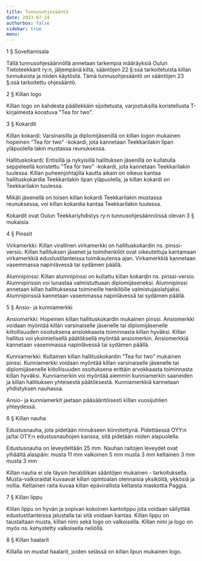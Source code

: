 ```yaml
---
title: Tunnusohjesääntö
date: 2023-07-24
authorbox: false
sidebar: true
menu:
---
```


1 § Soveltamisala

Tällä tunnusohjesäännöllä annetaan tarkempia määräyksiä Oulun Tietoteekkarit ry:n, jäljempänä kilta, sääntöjen 22 §:ssä tarkoitetuista killan tunnuksista ja niiden käytöstä. Tämä tunnusohjesääntö on sääntöjen 23 §:ssä tarkoitettu ohjesääntö.

2 § Killan logo

Killan logo on kahdesta päällekkäin sijoitetusta, varjostuksilla koristellusta T-kirjaimesta koostuva "Tea for two".

3 § Kokardit

Killan kokardi: Varsinaisilla ja diplomijäsenillä on killan logon mukainen hopeinen "Tea for two" -kokardi, jota kannetaan Teekkarilakin lipan yläpuolella lakin mustassa reunuksessa. 

Hallituskokardi: Entisillä ja nykyisillä hallituksen jäsenillä on kullatulla seppeleellä koristettu "Tea for two" -kokardi, jota kannetaan Teekkarilakin tuulessa.
Killan puheenjohtajilla kautta aikain on oikeus kantaa hallituskokardia Teekkarilakin lipan yläpuolella, ja killan kokardi on Teekkarilakin tuulessa.

Mikäli jäsenellä on toisen killan kokardi Teekkarilakin mustassa reunuksessa, voi killan kokardia kantaa Teekkarilakin tuulessa.

Kokardit ovat Oulun Teekkariyhdistys ry:n tunnusohjesäännöissä olevan 3 § mukaisia.

4 § Pinssit

Virkamerkki: Killan virallinen virkamerkki on hallituskokardin ns. pinssi-versio. Killan hallituksen jäsenet ja toimihenkilöt ovat oikeutettuja kantamaan virkamerkkiä edustustilanteissa toimikautensa ajan. Virkamerkkiä kannetaan vasemmassa napinlävessä tai sydämen päällä.

Alumnipinssi: Killan alumnipinssi on kullattu killan kokardin ns. pinssi-versio. Alumnipinssin voi lunastaa valmistuttuaan diplomijäseneksi. Alumnipinssi annetaan killan hallituksessa toimineille henkilöille valmistujaislahjaksi. Alumnipinssiä kannetaan vasemmassa napinlävessä tai sydämen päällä.

5 § Ansio- ja kunniamerkki

Ansiomerkki: Hopeinen killan hallituskokardin mukainen pinssi. Ansiomerkki voidaan myöntää killan varsinaiselle jäsenelle tai diplomijäsenelle kiitollisuuden osoituksena ansiokkaasta toiminnasta killan hyväksi. Killan hallitus voi yksimielisellä päätöksellä myöntää ansiomerkin. Ansiomerkkiä kannetaan vasemmassa napinlävessä tai sydämen päällä.

Kunniamerkki: Kultainen killan hallituskokardin “Tea for two” mukainen pinssi. Kunniamerkki voidaan myöntää killan varsinaiselle jäsenelle tai diplomijäsenelle kiitollisuuden osoituksena erittäin arvokkaasta toiminnasta killan hyväksi. Kunniamerkin voi myöntää aiemmin kunniamerkin saaneiden ja killan hallituksen yhteisestä päätöksestä. Kunniamerkkiä kannetaan yhdistyksen nauhassa.

Ansio- ja kunniamerkit jaetaan pääsääntöisesti killan vuosijuhlien yhteydessä.

6 § Killan nauha

Edustusnauha, jota pidetään rinnukseen kiinnitettynä. Pidettäessä OYY:n ja/tai OTY:n edustusnauhojen kanssa, sitä pidetään niiden alapuolella.

Edustusnauha on leveydeltään 25 mm. Nauhan raitojen leveydet ovat ylhäältä alaspäin:
musta 11 mm
valkoinen 5 mm
musta 3 mm
keltainen 3 mm
musta 3 mm

Killan nauha ei ole täysin heraldiikan sääntöjen mukainen - tarkoituksella. Musta-valkoraidat kuvaavat killan opintoalan olennaisia yksiköitä, ykkösiä ja nollia. Keltainen raita kuvaa killan epävirallista keltaista maskottia Paggia.

7 § Killan lippu

Killan lippu on hyvän ja sopivan kokoinen kantolippu jota voidaan säilyttää edustustilanteissa jalustalla tai sitä voidaan kantaa. Killan lippu on taustaltaan musta, killan nimi sekä logo on valkoisella. Killan nimi ja logo on myös ns. kehystetty valkoisella neliöllä.

8 § Killan haalarit

Killalla on mustat haalarit, joiden selässä on killan lipun mukainen logo.

